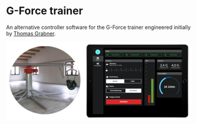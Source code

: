 # G-Force trainer   
An alternative controller software for the G-Force trainer engineered initially by [Thomas Grabner](http://www.gforce-trainer.com).

![Gforce trainer](docs/images/operation_ui.png)

 

